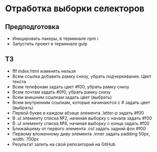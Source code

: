 # Отработка выборки селекторов
## Предподготовка
* Иницировать пакеры, в терминале npm i
* Запустить проект в терминале gulp

## ТЗ
* **!!!** index.html изменять нельзя
* Всем ссылка добавить рамку снизу, убрать подчеркивание. Цвет текста
* Всем телефонам задать цвет #f00, убрать рамку снизу
* Всем почтам задать #0f0, убрать рамку снизу
* Всем внешним ссылкам задать цвет (выбрать) 
* Всем внутренним ссылкам, которые начинаются с # задать цвет (выбрать) 
* Первой букве в каждом абзаце элемента .letter-p задать #f00
* В .ul элементу списка №2, начиная выборку с начала задать #f00
* В .ul элементу списка №6, начиная выборку с конца задать #f00
* Ближайшему от первого элемента .col задать задний фон #f00
* Первому вложенному диву элемента .inner задать padding 50px, width: 700px
* Результат залить на свой репозиторий на GitHub